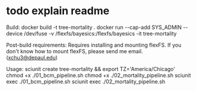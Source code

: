# todo explain readme

Build:
    docker build -t tree-mortality .
    docker run --cap-add SYS_ADMIN --device /dev/fuse -v /flexfs/bayesics:/flexfs/bayesics -it tree-mortality

Post-build requirements:
    Requires installing and mounting flexFS.
    If you don't know how to mount flexFS, please send me email.(xchu3@depaul.edu)

Usage:
    sciunit create tree-mortality  && export TZ='America/Chicago'
    chmod +x ./01_bcm_pipeline.sh
    chmod +x ./02_mortality_pipeline.sh
    sciunit exec ./01_bcm_pipeline.sh
    sciunit exec ./02_mortality_pipeline.sh
